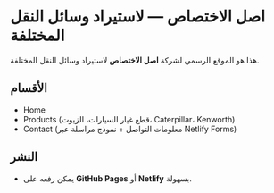 # اصل الاختصاص — لاستيراد وسائل النقل المختلفة

هذا هو الموقع الرسمي لشركة **اصل الاختصاص** لاستيراد وسائل النقل المختلفة.

## الأقسام
- Home
- Products (قطع غيار السيارات، الزيوت، Caterpillar، Kenworth)
- Contact (معلومات التواصل + نموذج مراسلة عبر Netlify Forms)

## النشر
- يمكن رفعه على **GitHub Pages** أو **Netlify** بسهولة.
